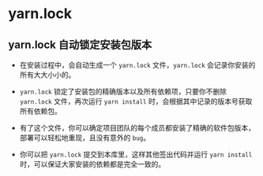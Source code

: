 # yarn.lock

## yarn.lock 自动锁定安装包版本

*   在安装过程中，会自动生成一个 `yarn.lock` 文件，`yarn.lock` 会记录你安装的所有大大小小的。

*   `yarn.lock` 锁定了安装包的精确版本以及所有依赖项，只要你不删除 `yarn.lock` 文件，再次运行 `yarn install` 时，会根据其中记录的版本号获取所有依赖包。

*   有了这个文件，你可以确定项目团队的每个成员都安装了精确的软件包版本，部署可以轻松地重现，且没有意外的 `bug`。

*   你可以把 `yarn.lock` 提交到本库里，这样其他签出代码并运行 `yarn install` 时，可以保证大家安装的依赖都是完全一致的。
